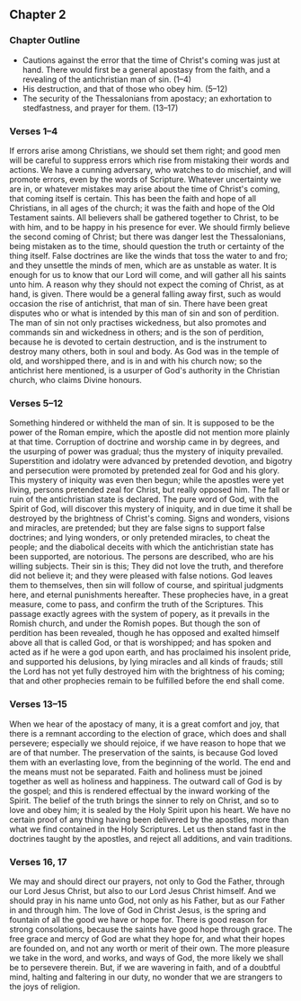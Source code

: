 ## Chapter 2

### Chapter Outline

- Cautions against the error that the time of Christ's coming was just at hand. There would first be a general apostasy from the faith, and a revealing of the antichristian man of sin. (1–4)
- His destruction, and that of those who obey him. (5–12)
- The security of the Thessalonians from apostacy; an exhortation to stedfastness, and prayer for them. (13–17)

### Verses 1–4

If errors arise among Christians, we should set them right; and good men will be careful to suppress errors which rise from mistaking their words and actions. We have a cunning adversary, who watches to do mischief, and will promote errors, even by the words of Scripture. Whatever uncertainty we are in, or whatever mistakes may arise about the time of Christ's coming, that coming itself is certain. This has been the faith and hope of all Christians, in all ages of the church; it was the faith and hope of the Old Testament saints. All believers shall be gathered together to Christ, to be with him, and to be happy in his presence for ever. We should firmly believe the second coming of Christ; but there was danger lest the Thessalonians, being mistaken as to the time, should question the truth or certainty of the thing itself. False doctrines are like the winds that toss the water to and fro; and they unsettle the minds of men, which are as unstable as water. It is enough for us to know that our Lord will come, and will gather all his saints unto him. A reason why they should not expect the coming of Christ, as at hand, is given. There would be a general falling away first, such as would occasion the rise of antichrist, that man of sin. There have been great disputes who or what is intended by this man of sin and son of perdition. The man of sin not only practises wickedness, but also promotes and commands sin and wickedness in others; and is the son of perdition, because he is devoted to certain destruction, and is the instrument to destroy many others, both in soul and body. As God was in the temple of old, and worshipped there, and is in and with his church now; so the antichrist here mentioned, is a usurper of God's authority in the Christian church, who claims Divine honours.

### Verses 5–12

Something hindered or withheld the man of sin. It is supposed to be the power of the Roman empire, which the apostle did not mention more plainly at that time. Corruption of doctrine and worship came in by degrees, and the usurping of power was gradual; thus the mystery of iniquity prevailed. Superstition and idolatry were advanced by pretended devotion, and bigotry and persecution were promoted by pretended zeal for God and his glory. This mystery of iniquity was even then begun; while the apostles were yet living, persons pretended zeal for Christ, but really opposed him. The fall or ruin of the antichristian state is declared. The pure word of God, with the Spirit of God, will discover this mystery of iniquity, and in due time it shall be destroyed by the brightness of Christ's coming. Signs and wonders, visions and miracles, are pretended; but they are false signs to support false doctrines; and lying wonders, or only pretended miracles, to cheat the people; and the diabolical deceits with which the antichristian state has been supported, are notorious. The persons are described, who are his willing subjects. Their sin is this; They did not love the truth, and therefore did not believe it; and they were pleased with false notions. God leaves them to themselves, then sin will follow of course, and spiritual judgments here, and eternal punishments hereafter. These prophecies have, in a great measure, come to pass, and confirm the truth of the Scriptures. This passage exactly agrees with the system of popery, as it prevails in the Romish church, and under the Romish popes. But though the son of perdition has been revealed, though he has opposed and exalted himself above all that is called God, or that is worshipped; and has spoken and acted as if he were a god upon earth, and has proclaimed his insolent pride, and supported his delusions, by lying miracles and all kinds of frauds; still the Lord has not yet fully destroyed him with the brightness of his coming; that and other prophecies remain to be fulfilled before the end shall come.

### Verses 13–15

When we hear of the apostacy of many, it is a great comfort and joy, that there is a remnant according to the election of grace, which does and shall persevere; especially we should rejoice, if we have reason to hope that we are of that number. The preservation of the saints, is because God loved them with an everlasting love, from the beginning of the world. The end and the means must not be separated. Faith and holiness must be joined together as well as holiness and happiness. The outward call of God is by the gospel; and this is rendered effectual by the inward working of the Spirit. The belief of the truth brings the sinner to rely on Christ, and so to love and obey him; it is sealed by the Holy Spirit upon his heart. We have no certain proof of any thing having been delivered by the apostles, more than what we find contained in the Holy Scriptures. Let us then stand fast in the doctrines taught by the apostles, and reject all additions, and vain traditions.

### Verses 16, 17

We may and should direct our prayers, not only to God the Father, through our Lord Jesus Christ, but also to our Lord Jesus Christ himself. And we should pray in his name unto God, not only as his Father, but as our Father in and through him. The love of God in Christ Jesus, is the spring and fountain of all the good we have or hope for. There is good reason for strong consolations, because the saints have good hope through grace. The free grace and mercy of God are what they hope for, and what their hopes are founded on, and not any worth or merit of their own. The more pleasure we take in the word, and works, and ways of God, the more likely we shall be to persevere therein. But, if we are wavering in faith, and of a doubtful mind, halting and faltering in our duty, no wonder that we are strangers to the joys of religion.

